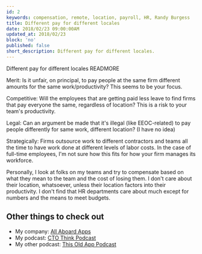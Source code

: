 ```yaml
---
id: 2
keywords: compensation, remote, location, payroll, HR, Randy Burgess
title: Different pay for different locales
date: 2018/02/23 09:00:00AM
updated_at: 2018/02/23
block: 'no'
published: false
short_description: Different pay for different locales.
---
```

Different pay for different locales
READMORE

Merit: Is it unfair, on principal, to pay people at the same firm different amounts for the same work/productivity? This seems to be your focus.

Competitive: Will the employees that are getting paid less leave to find firms that pay everyone the same, regardless of location? This is a risk to your team's productivity.

Legal: Can an argument be made that it's illegal (like EEOC-related) to pay people differently for same work, different location? (I have no idea)

Strategically: Firms outsource work to different contractors and teams all the time to have work done at different levels of labor costs. In the case of full-time employees, I'm not sure how this fits for how your firm manages its workforce.

Personally, I look at folks on my teams and try to compensate based on what they mean to the team and the cost of losing them. I don't care about their location, whatsoever, unless their location factors into their productivity. I don't find that HR departments care about much except for numbers and the means to meet budgets.

## Other things to check out

* My company: [All Aboard Apps](https://www.allaboardapps.com)
* My podcast: [CTO Think Podcast](https://www.ctothink.com)
* My other podcast: [This Old App Podcast](https://thisoldapp.online)

